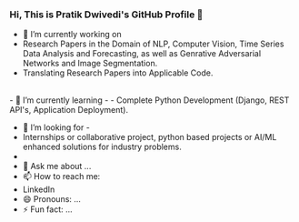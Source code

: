 ### Hi, This is Pratik Dwivedi's GitHub Profile 👋

<!--
**Dekode1859/Dekode1859** is a ✨ _special_ ✨ repository because its `README.md` (this file) appears on your GitHub profile.

Here are some ideas to get you started:
- 👯 I’m looking to collaborate on ...
-->
- 🔭 I’m currently working on
- Research Papers in the Domain of NLP, Computer Vision, Time Series Data Analysis and Forecasting, as well as Genrative Adversarial Networks and Image Segmentation.
- Translating Research Papers into Applicable Code.
</br>
- 🌱 I’m currently learning
- 
- Complete Python Development (Django, REST API's, Application Deployment).

- 🤔 I’m looking for -
- Internships or collaborative project, python based projects or AI/ML enhanced solutions for industry problems.
- 
- 💬 Ask me about ...
- 📫 How to reach me:
- LinkedIn
- 😄 Pronouns: ...
- ⚡ Fun fact: ...

